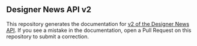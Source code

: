 ## Designer News API v2

This repository generates the documentation for [v2 of the Designer News API](http://developers.news.layervault.com/v2.html).
If you see a mistake in the documentation, open a Pull Request on this repository to submit a correction.
